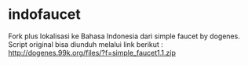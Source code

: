 indofaucet
==========

Fork plus lokalisasi ke Bahasa Indonesia dari simple faucet by dogenes.
Script original bisa diunduh melalui link berikut : http://dogenes.99k.org/files/?f=simple_faucet1.1.zip
